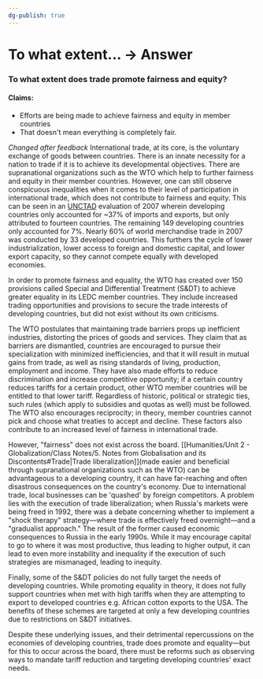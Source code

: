 ```yaml
---
dg-publish: true
---
```

# To what extent... → Answer
### To what extent does trade promote fairness and equity?
#### Claims:
- Efforts are being made to achieve fairness and equity in member countries
- That doesn't mean everything is completely fair. 

*Changed after feedback*
International trade, at its core, is the voluntary exchange of goods between countries. There is an innate necessity for a nation to trade if it is to achieve its developmental objectives. There are supranational organizations such as the WTO which help to further fairness and equity in their member countries. However, one can still observe conspicuous inequalities when it comes to their level of participation in international trade, which does not contribute to fairness and equity. This can be seen in an [UNCTAD](https://unctad.org/system/files/official-document/tdr2007_en.pdf) evaluation of 2007 wherein developing countries only accounted for ~37% of imports and exports, but only attributed to fourteen countries. The remaining 149 developing countries only accounted for 7%. Nearly 60% of world merchandise trade in 2007 was conducted by 33 developed countries. This furthers the cycle of lower industrialization, lower access to foreign and domestic capital, and lower export capacity, so they cannot compete equally with developed economies.

In order to promote fairness and equality, the WTO has created over 150 provisions called Special and Differential Treatment (S&DT) to achieve greater equality in its LEDC member countries. They include increased trading opportunities and provisions to secure the trade interests of developing countries, but did not exist without its own criticisms.

The WTO postulates that maintaining trade barriers props up inefficient industries, distorting the prices of goods and services. They claim that as barriers are dismantled, countries are encouraged to pursue their specialization with minimized inefficiencies, and that it will result in mutual gains from trade, as well as rising standards of living, production, employment and income. They have also made efforts to reduce discrimination and increase competitive opportunity; if a certain country reduces tariffs for a certain product, other WTO member countries will be entitled to that lower tariff. Regardless of historic, political or strategic ties, such rules (which apply to subsidies and quotas as well) must be followed. The WTO also encourages reciprocity; in theory, member countries cannot pick and choose what treaties to accept and decline. These factors also contribute to an increased level of fairness in international trade. 

However, "fairness" does not exist across the board. [[Humanities/Unit 2 - Globalization/Class Notes/5. Notes from Globalisation and its Discontents#Trade\|Trade liberalization]](made easier and beneficial through supranational organizations such as the WTO) can be advantageous to a developing country, it can have far-reaching and often disastrous consequences on the country's economy. Due to international trade, local businesses can be 'quashed' by foreign competitors. A problem lies with the execution of trade liberalization; when Russia's markets were being freed in 1992, there was a debate concerning whether to implement a "shock therapy" strategy—where trade is effectively freed overnight—and a "gradualist approach." The result of the former caused economic consequences to Russia in the early 1990s. While it may encourage capital to go to where it was most productive, thus leading to higher output, it can lead to even more instability and inequality if the execution of such strategies are mismanaged, leading to inequity.

Finally, some of the S&DT policies do not fully target the needs of developing countries. While promoting equality in theory, it does not fully support countries when met with high tariffs when they are attempting to export to developed countries e.g. African cotton exports to the USA. The benefits of these schemes are targeted at only a few developing countries due to restrictions on S&DT initiatives.

Despite these underlying issues, and their detrimental repercussions on the economies of developing countries, trade does promote and equality—but for this to occur across the board, there must be reforms such as observing ways to mandate tariff reduction and targeting developing countries' exact needs.